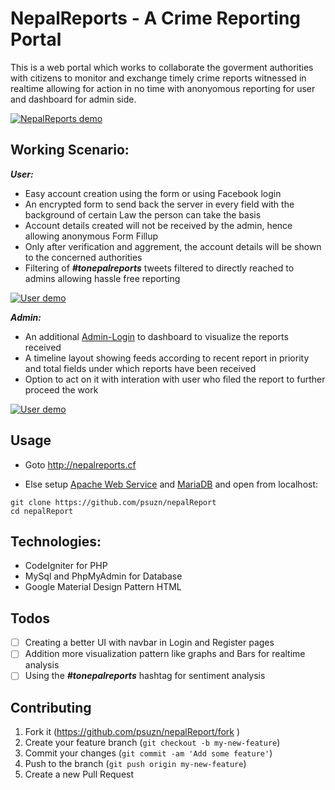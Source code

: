 # NepalReports - A Crime Reporting Portal

This is a web portal which works to collaborate the goverment authorities with citizens to monitor and exchange timely crime reports witnessed in realtime allowing for action in no time with anonyomous reporting for user and dashboard for admin side. 

[![NepalReports demo](https://i.imgur.com/ZQ7umP5.png)](http://nepalreports.cf/)

## Working Scenario:

***User:***
- Easy account creation using the form or using Facebook login
- An encrypted form to send back the server in every field with the background of certain Law the person can take the basis
- Account details created will not be received by the admin, hence allowing anonymous Form Fillup
- Only after verification and aggrement, the account details will be shown to the concerned authorities
- Filtering of ***#tonepalreports*** tweets filtered to directly reached to admins allowing hassle free reporting

[![User demo](https://i.imgur.com/S1BuyiX.png)](http://nepalreports.cf/)

***Admin:***
- An additional <a href="http://nepalreports.cf/adminlogin " target="_blank">Admin-Login</a> to dashboard to visualize the reports received
- A timeline layout showing feeds according to recent report in priority and total fields under which reports have been received
- Option to act on it with interation with user who filed the report to further proceed the work

[![User demo](https://i.imgur.com/aq40jjN.png)](http://nepalreports.cf/adminlogin)

## Usage

- Goto http://nepalreports.cf

- Else setup <a href="https://httpd.apache.org/" target="_blank">Apache Web Service</a> and <a href="https://mariadb.org/" target="_blank">MariaDB</a> and open from localhost:

```
git clone https://github.com/psuzn/nepalReport
cd nepalReport
```

## Technologies:

- CodeIgniter for PHP
- MySql and PhpMyAdmin for Database
- Google Material Design Pattern HTML

## Todos

- [ ] Creating a better UI with navbar in Login and Register pages
- [ ] Addition more visualization pattern like graphs and Bars for realtime analysis
- [ ] Using the ***#tonepalreports*** hashtag for sentiment analysis 

## Contributing

1. Fork it (https://github.com/psuzn/nepalReport/fork )
2. Create your feature branch (`git checkout -b my-new-feature`)
3. Commit your changes (`git commit -am 'Add some feature'`)
4. Push to the branch (`git push origin my-new-feature`)
5. Create a new Pull Request
